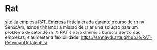 # Rat
site da empresa RAT.
Empresa ficticia criada durante o curso de rh no SenacAm, aonde tinhamos a missao de criar uma soluçao para um problema do setor de rh.
O RAT é para diminiu a burocra dentro das empresas, e  aumentar a flexibilidade.
https://sannayduarte.github.io/RAT-RetencaoDeTalentos/
